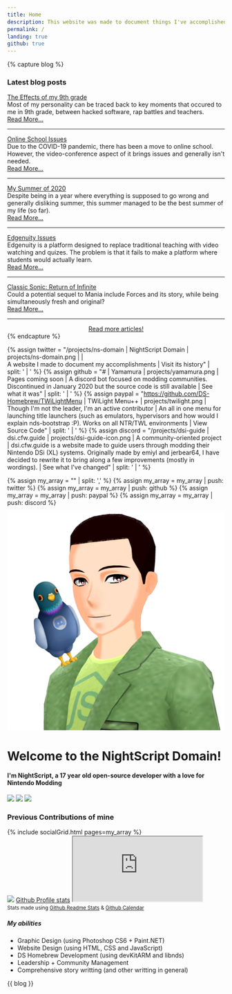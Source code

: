 ```yaml
---
title: Home
description: This website was made to document things I've accomplished over the years. Maybe you'll find something interesting here?
permalink: /
landing: true
github: true
---
```


{% capture blog %}
<div class="card mb-2">
	<div class="card-body">
		<h3 noAnchor class="card-title">Latest blog posts</h3>
		<div class="card-text">
			<div>
				<a class="h5" href="/blog/effects-of-9th-grade">The Effects of my 9th grade</a>
				<div class="mb-0">Most of my personality can be traced back to key moments that occured to me in 9th grade, between hacked software, rap battles and teachers.</div>
				<a href="/blog/effects-of-9th-grade" style="text-align: right;">Read More...</a>
			</div>
			<hr>
			<div>
				<a class="h5" href="/blog/online-school-issues">Online School Issues</a>
				<div class="mb-0">Due to the COVID-19 pandemic, there has been a move to online school. However, the video-conference aspect of it brings issues and generally isn't needed.</div>
				<a href="/blog/online-school-issues" style="text-align: right;">Read More...</a>
			</div>
			<hr>
			<div>
				<a class="h5" href="/blog/summer-2020">My Summer of 2020</a>
				<div class="mb-0">Despite being in a year where everything is supposed to go wrong and generally disliking summer, this summer managed to be the best summer of my life (so far).</div>
				<a href="/blog/summer-2020" style="text-align: right;">Read More...</a>
			</div>
			<hr>
			<div>
				<a class="h5" href="/blog/edgenuity-issues">Edgenuity Issues</a>
				<div class="mb-0">Edgenuity is a platform designed to replace traditional teaching with video watching and quizes. The problem is that it fails to make a platform where students would actually learn.</div>
				<a href="/blog/edgenuity-issues" style="text-align: right;">Read More...</a>
			</div>
			<hr>
			<div>
				<a class="h5" href="/blog/sonic-return-of-infinite">Classic Sonic: Return of Infinite</a>
				<div class="mb-0">Could a potential sequel to Mania include Forces and its story, while being simultaneously fresh and original?</div>
				<a href="/blog/sonic-return-of-infinite" style="text-align: right;">Read More...</a>
			</div>
			<hr>
			<div style="text-align: center;">
				<a href="/blog" type="button" class="btn btn-primary">Read more articles!</a>
			</div>
		</div>
	</div>
</div>
{% endcapture %}

{% assign twitter = "/projects/ns-domain | NightScript Domain | projects/ns-domain.png |  | <br>A website I made to document my accomplishments | Visit its history" | split: ' | ' %}
{% assign github = "# | Yamamura | projects/yamamura.png | Pages coming soon | A discord bot focused on modding communities. Discontinued in January 2020 but the source code is still available | See what it was" | split: ' | ' %}
{% assign paypal = "https://github.com/DS-Homebrew/TWiLightMenu | TWiLight Menu++ | projects/twilight.png | Though I'm not the leader, I'm an active contributor | An all in one menu for launching title launchers (such as emulators, hypervisors and how would I explain nds-bootstrap :P). Works on all NTR/TWL environments | View Source Code" | split: ' | ' %}
{% assign discord = "/projects/dsi-guide | dsi.cfw.guide | projects/dsi-guide-icon.png | A community-oriented project | dsi.cfw.guide is a website made to guide users through modding their Nintendo DSi (XL) systems. Originally made by emiyl and jerbear64, I have decided to rewrite it to bring along a few improvements (mostly in wordings). | See what I've changed" | split: ' | ' %}

{% assign my_array = "" | split: ',' %}
{% assign my_array = my_array | push: twitter %}
{% assign my_array = my_array | push: github %}
{% assign my_array = my_array | push: paypal %}
{% assign my_array = my_array | push: discord %}

<div class="landing-style">
	<div class="bgAvatar"><img src="/assets/images/avatar-3d.png"></div>
	<div class="landingText">
		<h1 noAnchor>Welcome to the NightScript Domain!</h1>
		<h4 noAnchor>I'm NightScript, a 17 year old open-source developer with a love for Nintendo Modding</h4>
		<div class="text-center mt-3" id="contactMeButtons">
			<a class="nstooltip" data-tooltip="Donate on PayPal" href="https://paypal.me/maorninja"><img src="/assets/images/icons/paypal.svg"></a>
			<a class="nstooltip" data-tooltip="Join my Discord Server" href="https://discord.gg/vbYZCRZ"><img src="/assets/images/icons/discord.svg"></a>
			<a class="nstooltip" data-tooltip="Follow me on Twitter" href="https://twitter.com/NightScript"><img src="/assets/images/icons/twitter.svg"></a>
		</div>
	</div>
</div>
<div class="page-padding pt-5" style="background-color: var(--background-filter);">
	<h3 noAnchor>Previous Contributions of mine</h3>
	{% include socialGrid.html pages=my_array %}
	<div class="row mt-5">
		<div class="col-md-525 col-lg-525 col-xl-4 mb-3">
			<!--<div style="min-height: 8rem;" class="mb-3">
				<picture style="float: right; width: 8rem; line-height: 1;" class="ml-2">
					<source srcset="/assets/images/avatar.avif" style="border-radius: .5rem;" type="image/avif">
					<img src="/assets/images/avatar.png" style="border-radius: .5rem;">
				</picture>
				I'm NightScript, a 16 year old open-source developer with a love for Nintendo modding.
				<div class="row text-center mt-3" id="contactMeButtons">
					<a class="col nstooltip" data-tooltip="Donate on PayPal" href="https://paypal.me/maorninja"><img src="/assets/images/icons/paypal.svg"></a>
					<a class="col nstooltip" data-tooltip="Join my Discord Server" href="https://discord.gg/vbYZCRZ"><img src="/assets/images/icons/discord.svg"></a>
					<a class="col nstooltip" data-tooltip="Follow me on Twitter" href="https://twitter.com/NightScript"><img src="/assets/images/icons/twitter.svg"></a>
				</div>
			</div> -->
			<div class="card mb-3">
				<div class="card-body">
					<a class="h5 card-title card-header-icon" href="https://github.com/NightYoshi370" style="text-decoration: none;"><img src="/assets/images/icons/github.svg" style="height: 1.5em;"> <u>Github Profile stats</u></a>
					<noscript class="gitStats">
						<iframe src="https://gist.github.com/NightYoshi370/9430c9b83c3b5482295115982c843520.pibb"></iframe>
					</noscript>
					<!-- <img src="https://github-readme-stats.vercel.app/api?username=NightYoshi370&hide_title=true&hide_border=true&theme=algolia&show_icons=true&bg_color=00000000" style="width: 100%; filter: drop-shadow(0px 2.5px 1px var(--shadow-color))">
						<img src="https://github-readme-stats.vercel.app/api/top-langs?username=NightYoshi370&hide_border=true&theme=algolia&layout=compact&bg_color=00000000" style="width: 100%; filter: drop-shadow(0px 2.5px 1px var(--shadow-color))"> -->
				</div>
				<div class="card-footer"><small class="text-muted">Stats made using <a href="https://github.com/anuraghazra/github-readme-stats">Github Readme Stats</a> & <a href="https://github.com/Bloggify/github-calendar">Github Calendar</a></small></div>
			</div>
		</div>
		<div class="col-md-675 col-lg-675 col-xl-8">
			<div class="card mb-4">
				<div class="card-body">
					<h5 noAnchor class="card-title">My abilities</h5>
					<ul class="card-text">
						<li>Graphic Design (using Photoshop CS6 + Paint.NET)</li>
						<li>Website Design (using HTML, CSS and JavaScript)</li>
						<li>DS Homebrew Development (using devKitARM and libnds)</li>
						<li>Leadership + Community Management</li>
						<li>Comprehensive story writting (and other writting in general)</li>
					</ul>
				</div>
			</div>
			{{ blog }}
		</div>
	</div>
</div>